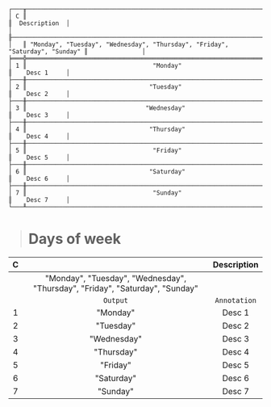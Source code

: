 ```text
┌───╥──────────────────────────────────────────────────────────────────────────────╥───────────────┐
│ C ║                                                                              ║  Description  │
│   ╟──────────────────────────────────────────────────────────────────────────────╫───────────────┤
│   ║ "Monday", "Tuesday", "Wednesday", "Thursday", "Friday", "Saturday", "Sunday" ║               │
╞═══╬══════════════════════════════════════════════════════════════════════════════╬═══════════════╡
│ 1 ║                                   "Monday"                                   ║    Desc 1     │
├───╫──────────────────────────────────────────────────────────────────────────────╫───────────────┤
│ 2 ║                                  "Tuesday"                                   ║    Desc 2     │
├───╫──────────────────────────────────────────────────────────────────────────────╫───────────────┤
│ 3 ║                                 "Wednesday"                                  ║    Desc 3     │
├───╫──────────────────────────────────────────────────────────────────────────────╫───────────────┤
│ 4 ║                                  "Thursday"                                  ║    Desc 4     │
├───╫──────────────────────────────────────────────────────────────────────────────╫───────────────┤
│ 5 ║                                   "Friday"                                   ║    Desc 5     │
├───╫──────────────────────────────────────────────────────────────────────────────╫───────────────┤
│ 6 ║                                  "Saturday"                                  ║    Desc 6     │
├───╫──────────────────────────────────────────────────────────────────────────────╫───────────────┤
│ 7 ║                                   "Sunday"                                   ║    Desc 7     │
└───╨──────────────────────────────────────────────────────────────────────────────╨───────────────┘
```

> # Days of week

| C |                                                                              | Description  |
|:-:|:----------------------------------------------------------------------------:|:------------:|
|   | "Monday", "Tuesday", "Wednesday", "Thursday", "Friday", "Saturday", "Sunday" |              |
|   |                                   `Output`                                   | `Annotation` |
| 1 |                                   "Monday"                                   |    Desc 1    |
| 2 |                                  "Tuesday"                                   |    Desc 2    |
| 3 |                                 "Wednesday"                                  |    Desc 3    |
| 4 |                                  "Thursday"                                  |    Desc 4    |
| 5 |                                   "Friday"                                   |    Desc 5    |
| 6 |                                  "Saturday"                                  |    Desc 6    |
| 7 |                                   "Sunday"                                   |    Desc 7    |
